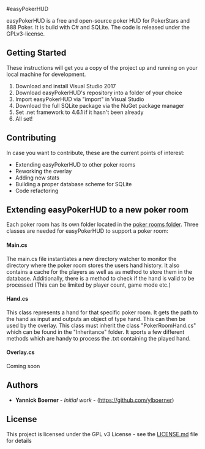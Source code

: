 #easyPokerHUD

easyPokerHUD is a free and open-source poker HUD for PokerStars and 888 Poker. It is build with C# and SQLite. The code is released under the GPLv3-license.

## Getting Started

These instructions will get you a copy of the project up and running on your local machine for development.

1. Download and install Visual Studio 2017
2. Download easyPokerHUD's repository into a folder of your choice
3. Import easyPokerHUD via "import" in Visual Studio
4. Download the full SQLite package via the NuGet package manager
5. Set .net framework to 4.6.1 if it hasn't been already
6. All set!


## Contributing

In case you want to contribute, these are the current points of interest:

* Extending easyPokerHUD to other poker rooms
* Reworking the overlay
* Adding new stats
* Building a proper database scheme for SQLite
* Code refactoring

## Extending easyPokerHUD to a new poker room

Each poker room has its own folder located in the [poker rooms folder](https://github.com/ylboerner/easyPokerHUD/tree/master/easyPokerHUD/Source/Poker%20Rooms). Three classes are needed for easyPokerHUD to support a poker room:

#### Main.cs
The main.cs file instantiates a new directory watcher to monitor the directory where the poker room stores the users hand history. It also contains a cache for the players as well as as method to store them in the database. Additionally, there is a method to check if the hand is valid to be processed (This can be limited by player count, game mode etc.)

#### Hand.cs
This class represents a hand for that specific poker room. It gets the path to the hand as input and outputs an object of type hand. This can then be used by the overlay. This class must inherit the class "PokerRoomHand.cs" which can be found in the "Inheritance" folder. It sports a few different methods which are handy to process the .txt containing the played hand.

#### Overlay.cs
Coming soon



## Authors

* **Yannick Boerner** - *Initial work* - (https://github.com/ylboerner)

## License

This project is licensed under the GPL v3 License - see the [LICENSE.md](LICENSE.md) file for details
